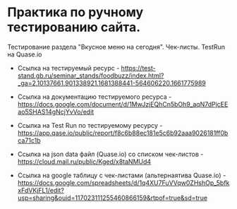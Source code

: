 # Практика по ручному тестированию сайта.
Тестирование раздела "Вкусное меню на сегодня". Чек-листы. TestRun на Quase.io


- Ссылка на тестируемый ресурс - https://test-stand.gb.ru/seminar_stands/foodbuzz/index.html?_ga=2.10137661.901338921.1681388441-564606220.1661775989

- Ссылка на документацию тестируемого ресурса - https://docs.google.com/document/d/1MwJzjEQhCn5bOh9_aqN7dPjcEEao5SHAS14gNcjYvVo/edit

- Ссылка на Test Run по тестируемому ресурсу - https://app.qase.io/public/report/f8c6b88ec181e5c6b92aaa9026181ff0bca71c1b

- Ссылка на json data файл (Quase.io) со списком чек-листов - https://cloud.mail.ru/public/Kged/x8taNMUd4

- Ссылка на google таблицу с чек-листами (альтернаятива Quase.io) - https://docs.google.com/spreadsheets/d/1q4XU7FuVVqw0ZHshOp_5bfkxFdVKjFL1/edit?usp=sharing&ouid=117023111255460866159&rtpof=true&sd=true
